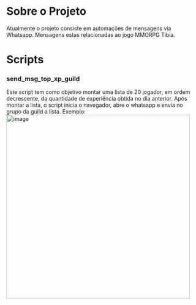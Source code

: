 <h1>Sobre o Projeto</h1>

Atualmente o projeto consiste em automações de mensagens via Whatsapp. Mensagens estas relacionadas ao jogo MMORPG Tibia.

<h1>Scripts</h1>

<h3>send_msg_top_xp_guild</h3>

Este script tem como objetivo montar uma lista de 20 jogador, em ordem decrescente, da quantidade de experiência obtida no dia anterior. Após montar a lista, o script inicia o navegador, abre o whatsapp e envia no grupo da guild a lista.
Exemplo:
<img width="479" height="479" alt="image" src="https://github.com/user-attachments/assets/14dcade5-fd12-4d76-932b-164fe5878b35" />
